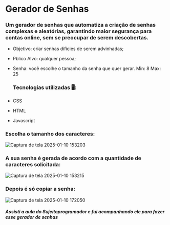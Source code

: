 # Gerador de Senhas 
### Um gerador de senhas que automatiza a criação de senhas complexas e aleatórias, garantindo maior segurança para contas online, sem se preocupar de serem descobertas.

- Objetivo: criar senhas dificies de serem advinhadas;
- Pblico Alvo: qualquer pessoa;
- Senha: você escolhe o tamanho da senha que quer gerar. Min: 8 Max: 25

  ### Tecnologias utilizadas 🖥️:

- CSS
- HTML
- Javascript

### Escolha o tamanho dos caracteres:
![Captura de tela 2025-01-10 153203](https://github.com/user-attachments/assets/71e33e5f-92c8-449a-8191-15e93e2a7b9a)

### A sua senha é gerada de acordo com a quantidade de caracteres solicitada:
![Captura de tela 2025-01-10 153215](https://github.com/user-attachments/assets/e949715e-6bf2-4365-875d-0fe2128b21a5)

### Depois é só copiar a senha:
![Captura de tela 2025-01-10 172050](https://github.com/user-attachments/assets/aad39927-7c7c-4818-b485-36ef1d668409)

##### Assisti a aula do Sujeitoprogramador e fui acompanhando ele para fazer esse gerador de senhas


